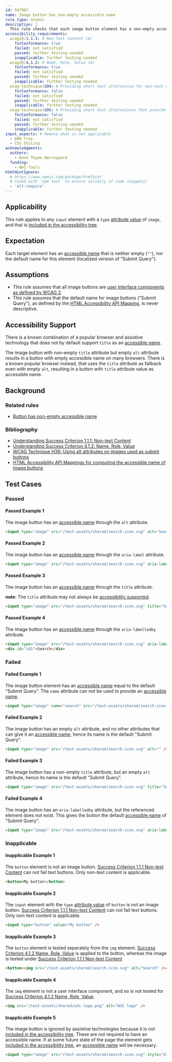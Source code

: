 ```yaml
---
id: 59796f
name: Image button has non-empty accessible name
rule_type: atomic
description: |
  This rule checks that each image button element has a non-empty accessible name.
accessibility_requirements:
  wcag20:1.1.1: # Non-Text Content (A)
    forConformance: true
    failed: not satisfied
    passed: further testing needed
    inapplicable: further testing needed
  wcag20:4.1.2: # Name, Role, Value (A)
    forConformance: true
    failed: not satisfied
    passed: further testing needed
    inapplicable: further testing needed
  wcag-technique:G94: # Providing short text alternative for non-text content that serves the same purpose and presents the same information as the non-text content
    forConformance: false
    failed: not satisfied
    passed: further testing needed
    inapplicable: further testing needed
  wcag-technique:G95: # Providing short text alternatives that provide a brief description of the non-text content
    forConformance: false
    failed: not satisfied
    passed: further testing needed
    inapplicable: further testing needed
input_aspects: # Remove what is not applicable
  - DOM Tree
  - CSS Styling
acknowledgments:
  authors:
    - Anne Thyme Nørregaard
  funding:
    - WAI-Tools
htmlHintIgnore:
  # https://www.npmjs.com/package/htmlhint
  # (used with `npm test` to ensure validity of code snippets)
  - 'alt-require'
---
```


## Applicability

This rule applies to any `input` element with a `type` [attribute value][] of `image`, and that is [included in the accessibility tree][].

## Expectation

Each target element has an [accessible name][] that is neither empty (`""`), nor the default name for this element (localized version of "Submit Query").

## Assumptions

- This rule assumes that all image buttons are [user interface components as defined by WCAG 2](https://www.w3.org/TR/WCAG21/#dfn-user-interface-components).
- This rule assumes that the default name for image buttons ("Submit Query"), as defined by the [HTML Accessibility API Mapping][html aam image button], is never descriptive.

## Accessibility Support

There is a known combination of a popular browser and assistive technology that does not by default support `title` as an [accessible name][].

The image button with non-empty `title` attribute but empty `alt` attribute results in a button with empty accessible name on many browsers. There is a known popular browser instead, that uses the `title` attribute as fallback even with empty `alt`, resulting in a button with `title` attribute value as accessible name. 

## Background

### Related rules

- [Button has non-empty accessible name](https://act-rules.github.io/rules/97a4e1)

### Bibliography

- [Understanding Success Criterion 1.1.1: Non-text Content](https://www.w3.org/WAI/WCAG21/Understanding/non-text-content.html)
- [Understanding Success Criterion 4.1.2: Name, Role, Value](https://www.w3.org/WAI/WCAG21/Understanding/name-role-value.html)
- [WCAG Technique H36: Using alt attributes on images used as submit buttons](https://www.w3.org/WAI/WCAG21/Techniques/html/H36)
- [HTML Accessibility API Mappings for computing the accessible name of image buttons](https://www.w3.org/TR/html-aam-1.0/#input-type-image)

## Test Cases

### Passed

#### Passed Example 1

The image button has an [accessible name][] through the `alt` attribute.

```html
<input type="image" src="/test-assets/shared/search-icon.svg" alt="Search" />
```

#### Passed Example 2

The image button has an [accessible name][] through the `aria-label` attribute.

```html
<input type="image" src="/test-assets/shared/search-icon.svg" aria-label="Search" />
```

#### Passed Example 3

The image button has an [accessible name][] through the `title` attribute.

**note**: The `title` attribute may not always be [accessibility supported](#accessibility-support).

```html
<input type="image" src="/test-assets/shared/search-icon.svg" title="Search" />
```

#### Passed Example 4

The image button has an [accessible name][] through the `aria-labelledby` attribute.

```html
<input type="image" src="/test-assets/shared/search-icon.svg" aria-labelledby="id1" />
<div id="id1">Search</div>
```

### Failed

#### Failed Example 1

The image button element has an [accessible name][] equal to the default "Submit Query". The `name` attribute can not be used to provide an [accessible name][].

```html
<input type="image" name="search" src="/test-assets/shared/search-icon.svg" />
```

#### Failed Example 2

The image button has an empty `alt` attribute, and no other attributes that can give it an [accessible name][], hence its name is the default "Submit Query".

```html
<input type="image" src="/test-assets/shared/search-icon.svg" alt="" />
```

#### Failed Example 3

The image button has a non-empty `title` attribute, but an empty `alt` attribute, hence its name is the default "Submit Query".

```html
<input type="image" src="/test-assets/shared/search-icon.svg" title="Search" alt="" />
```

#### Failed Example 4

The image button has an `aria-labelledby` attribute, but the referenced element does not exist. This gives the button the default [accessible name][] of "Submit Query".

```html
<input type="image" src="/test-assets/shared/search-icon.svg" aria-labelledby="non-existing" />
```

### Inapplicable

#### Inapplicable Example 1

The `button` element is not an image button. [Success Criterion 1.1.1 Non-text Content](https://www.w3.org/TR/WCAG21/#non-text-content) can not fail text buttons. Only non-text content is applicable.

```html
<button>My button</button>
```

#### Inapplicable Example 2

The `input` element with the `type` [attribute value][] of `button` is not an image button. [Success Criterion 1.1.1 Non-text Content](https://www.w3.org/TR/WCAG21/#non-text-content) can not fail text buttons. Only non-text content is applicable.

```html
<input type="button" value="My button" />
```

#### Inapplicable Example 3

The `button` element is tested separately from the `img` element. [Success Criterion 4.1.2 Name, Role, Value](https://www.w3.org/TR/WCAG21/#name-role-value) is applied to the button, whereas the image is tested under [Success Criterion 1.1.1 Non-text Content](https://www.w3.org/TR/WCAG21/#non-text-content)

```html
<button><img src="/test-assets/shared/search-icon.svg" alt="Search" /></button>
```

#### Inapplicable Example 4

The `img` element is not a user interface component, and so is not tested for [Success Criterion 4.1.2 Name, Role, Value](https://www.w3.org/TR/WCAG21/#name-role-value).

```html
<img src="/test-assets/shared/w3c-logo.png" alt="W3C logo" />
```

#### Inapplicable Example 5

The image button is ignored by assistive technologies because it is not [included in the accessibility tree][]. These are not required to have an accessible name. If at some future state of the page the element gets [included in the accessibility tree][], an [accessible name][] will be necessary.

```html
<input type="image" src="/test-assets/shared/search-icon.svg" style="display: none;" />
```

[accessible name]: #accessible-name 'Definition of Accessible Name'
[attribute value]: #attribute-value:enumerated 'Definition of Attribute Value'
[html aam image button]: https://www.w3.org/TR/html-aam-1.0/#input-type-image 'HTML Accessibility API Mapping, image button'
[included in the accessibility tree]: #included-in-the-accessibility-tree 'Definition of Included in the Accessibility Tree'
